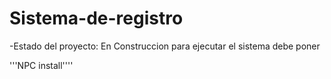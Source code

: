 # Sistema-de-registro

-Estado del  proyecto: En Construccion
para ejecutar el sistema debe poner 

'''NPC install''''
